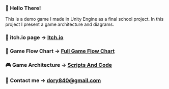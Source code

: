### 👋 Hello There!

This is a demo game I made in Unity Engine as a final school project.
In this project I present a game architecture and diagrams.


### 🎲 itch.io page -> [Itch.io](https://jordindi.itch.io/dashi-dash)
### 📸 Game Flow Chart -> [Full Game Flow Chart](https://github.com/JorDindi/Dashi_Dash/blob/master/Game%20Flow%20Chart.png)
### 🎮 Game Architecture -> [Scripts And Code](https://github.com/JorDindi/Dashi_Dash/tree/master/Assets/Scripts)

### 📧 Contact me -> dory840@gmail.com
